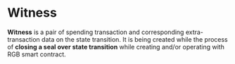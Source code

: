 # Witness

**Witness** is a pair of spending transaction and corresponding extra-transaction data on the state transition. It is being created while the process of **closing a seal over state transition** while creating and/or operating with RGB smart contract.

